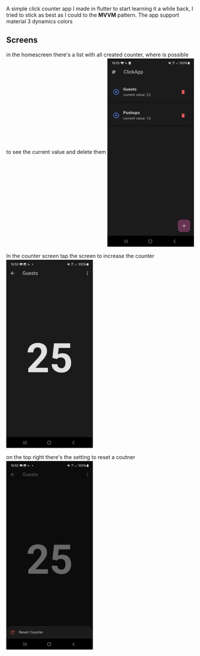 A simple click counter app I made in flutter to start learning it a while back, I tried to stick as best as I could to the **MVVM** pattern.
The app support material 3 dynamics colors

## Screens

in the homescreen there's a list with all created counter, where is possible to see the current value and delete them
<img src="screen/home.jpg" width="232" align="center"   vspace="2"> 


In the counter screen tap the screen to increase the counter 
<img src="screen/counter.jpg" width="232" align="center"   vspace="2"> 

on the top right there's the setting to reset a coutner
<img src="screen/counter_reset.jpg" width="232" align="center"   vspace="2"> 
